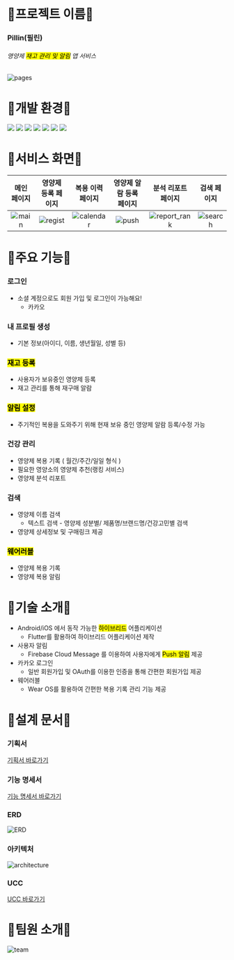 # 💊프로젝트 이름💊
### Pillin(필린)

###### 영양제 <mark>재고 관리 및 알림</mark> 앱 서비스

![pages](./ImageFile/pages.png)

# 💊개발 환경💊

<img src="https://img.shields.io/badge/Gitlab-FC6D26?style=flat-square&logo=GitLab&logoColor=white"/>
<img src="https://img.shields.io/badge/SpringBoot-6DB23F?style=flat-square&logo=SpringBoot&logoColor=white"/>
<img src="https://img.shields.io/badge/MariaDB-003545?style=flat-square&logo=MariaDB&logoColor=white"/>
<img src="https://img.shields.io/badge/Flutter-02569B?style=flat-square&logo=Flutter&logoColor=white"/>
<img src="https://img.shields.io/badge/Kotlin-7F52FF?style=flat-square&logo=Kotlin&logoColor=white"/>
<img src="https://img.shields.io/badge/WearOS-4285F4?style=flat-square&logo=WearOS&logoColor=white"/>
<img src="https://img.shields.io/badge/AndroidStudio-3DDC84?style=flat-square&logo=AndroidStudio&logoColor=white"/>

# 💊서비스 화면💊

| 메인 페이지 |영양제 등록 페이지|복용 이력 페이지|영양제 알람 등록 페이지|분석 리포트 페이지|검색 페이지
|:----:|:----:|:----:|:----:|:----:|:----:|
|![main](./ImageFile/main.gif)|![regist](./ImageFile/regist.gif)|![calendar](./ImageFile/calendar.gif)|![push](./ImageFile/push.gif)|![report_rank](./ImageFile/report_rank.gif)|![search](./ImageFile/search.gif)|

# 💊주요 기능💊

### 로그인

- 소셜 계정으로도 회원 가입 및 로그인이 가능해요!
    - 카카오

### 내 프로필 생성

- 기본 정보(아이디, 이름, 생년월일, 성별 등)

### <mark>재고 등록</mark>

- 사용자가 보유중인 영양제 등록
- 재고 관리를 통해 재구매 알람

### <mark>알림 설정</mark>

- 주기적인 복용을 도와주기 위해 현재 보유 중인 영양제 알람 등록/수정 가능

### 건강 관리

- 영양제 복용 기록 ( 월간/주간/일일 형식 )
- 필요한 영양소의 영양제 추천(랭킹 서비스)
- 영양제 분석 리포트

### 검색

- 영양제 이름 검색
    - 텍스트 검색 - 영양제 성분별/ 제품명/브랜드명/건강고민별 검색
- 영양제 상세정보 및 구매링크 제공

### <mark>웨어러블</mark>

- 영양제 복용 기록
- 영양제 복용 알림

# 💊기술 소개💊

- Android/iOS 에서 동작 가능한 <mark>하이브리드</mark> 어플리케이션
    - Flutter를 활용하여 하이브리드 어플리케이션 제작
- 사용자 알림
    - Firebase Cloud Message 를 이용하여 사용자에게 <mark>Push 알림</mark> 제공
- 카카오 로그인
    - 일반 회원가입 및 OAuth를 이용한 인증을 통해 간편한 회원가입 제공
- 웨어러블
    - Wear OS를 활용하여 간편한 복용 기록 관리 기능 제공

# 💊설계 문서💊

### 기획서

[기획서 바로가기](https://bonkri.notion.site/484e49cf2ea143caacb40da5ba4ed004)

### 기능 명세서

[기능 명세서 바로가기](https://bonkri.notion.site/9d195c3928794c568cdd1f5841666a24)

### ERD
![ERD](./ImageFile/ERD.png)

### 아키텍처
![architecture](./ImageFile/architecture.png)

### UCC
[UCC 바로가기](https://bonkri.notion.site/Pillin-14ca2a8ea28447b1998caf2f3558d47b)

# 💊팀원 소개💊
![team](./ImageFile/team.png)
